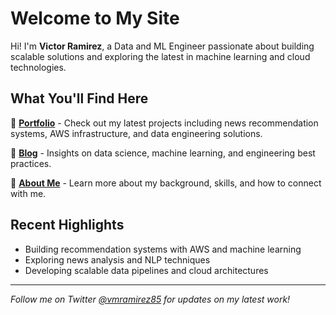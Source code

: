 # Welcome to My Site

Hi! I'm **Victor Ramirez**, a Data and ML Engineer passionate about building scalable solutions and exploring the latest in machine learning and cloud technologies.

## What You'll Find Here

🚀 **[Portfolio](/portfolio)** - Check out my latest projects including news recommendation systems, AWS infrastructure, and data engineering solutions.

📝 **[Blog](/posts)** - Insights on data science, machine learning, and engineering best practices.

👋 **[About Me](/about)** - Learn more about my background, skills, and how to connect with me.

## Recent Highlights

- Building recommendation systems with AWS and machine learning
- Exploring news analysis and NLP techniques  
- Developing scalable data pipelines and cloud architectures

---

*Follow me on Twitter [@vmramirez85](https://twitter.com/vmramirez85) for updates on my latest work!* 
